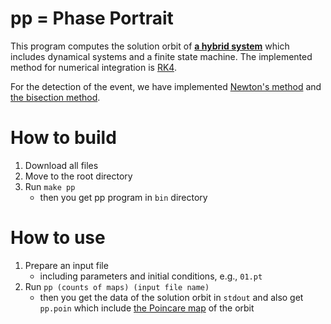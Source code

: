 # pp = Phase Portrait

This program computes the solution orbit of [**a hybrid system**](https://en.wikipedia.org/wiki/Hybrid_system)
which includes dynamical systems and a finite state machine.
The implemented method for numerical integration is [RK4](https://en.wikipedia.org/wiki/Runge%E2%80%93Kutta_methods).

For the detection of the event, we have implemented [Newton's method](https://en.wikipedia.org/wiki/Newton%27s_method)
and [the bisection method](https://en.wikipedia.org/wiki/Bisection_method).

# How to build

1. Download all files
2. Move to the root directory
3. Run `make pp`
   - then you get pp program in `bin` directory

# How to use

1. Prepare an input file
   - including parameters and initial conditions, e.g., `01.pt`
2. Run `pp (counts of maps) (input file name)`
   - then you get the data of the solution orbit in `stdout` and 
     also get `pp.poin` which include [the Poincare map](https://en.wikipedia.org/wiki/Poincar%C3%A9_map) of the orbit

